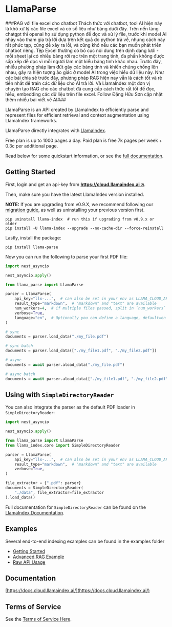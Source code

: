 # LlamaParse

###RAG với file excel cho chatbot
Thách thức với chatbot, tool AI hiện này là khó xử lý các file excel và có số liệu như bảng dưới đây.
Trên nền tảng chatgpt thì openai họ sử dụng python để đọc và xử lý file, trước khi model AI nhảy vào tham gia trả lời dựa trên kết quả do python trả về, nhưng cách này rất phức tạp, cũng dễ xảy ra lỗi, và cũng khó nếu các bạn muốn phát triển chatbot riêng.
Tệp Excel thường có bố cục nội dung trên định dạng lưới - mỗi sheet lại có nhiều bảng rời rạc trên một trang tính, đa phần không được sắp xếp dễ dọc vì mỗi người làm một kiểu bảng tính khác nhau.
Trước đây, nhiều phương pháp làm đứt gãy các bảng tính và khiến chúng chồng lên nhau, gây ra hiện tượng ảo giác ở model AI trong việc hiểu dữ liệu này.
Như các bài chia sẻ trước đây, phương pháp RAG hiện nay vẫn là cách tốt và rẻ tiền nhất để train các dữ liệu cho AI trả lời. 
Và LlamaIndex một đơn vị chuyên tạo RAG cho các chatbot đã cung cấp cách thức rất tốt để đọc, hiểu, embedding các dữ liệu trên file excel.
Follow Đặng Hữu Sơn cập nhật thêm nhiều bài viết về AI###

LlamaParse is an API created by LlamaIndex to efficiently parse and represent files for efficient retrieval and context augmentation using LlamaIndex frameworks.

LlamaParse directly integrates with [LlamaIndex](https://github.com/run-llama/llama_index).

Free plan is up to 1000 pages a day. Paid plan is free 7k pages per week + 0.3c per additional page.

Read below for some quickstart information, or see the [full documentation](https://docs.cloud.llamaindex.ai/).

## Getting Started

First, login and get an api-key from [**https://cloud.llamaindex.ai ↗**](https://cloud.llamaindex.ai).

Then, make sure you have the latest LlamaIndex version installed.

**NOTE:** If you are upgrading from v0.9.X, we recommend following our [migration guide](https://pretty-sodium-5e0.notion.site/v0-10-0-Migration-Guide-6ede431dcb8841b09ea171e7f133bd77), as well as uninstalling your previous version first.

```
pip uninstall llama-index  # run this if upgrading from v0.9.x or older
pip install -U llama-index --upgrade --no-cache-dir --force-reinstall
```

Lastly, install the package:

`pip install llama-parse`

Now you can run the following to parse your first PDF file:

```python
import nest_asyncio

nest_asyncio.apply()

from llama_parse import LlamaParse

parser = LlamaParse(
    api_key="llx-...",  # can also be set in your env as LLAMA_CLOUD_API_KEY
    result_type="markdown",  # "markdown" and "text" are available
    num_workers=4,  # if multiple files passed, split in `num_workers` API calls
    verbose=True,
    language="en",  # Optionally you can define a language, default=en
)

# sync
documents = parser.load_data("./my_file.pdf")

# sync batch
documents = parser.load_data(["./my_file1.pdf", "./my_file2.pdf"])

# async
documents = await parser.aload_data("./my_file.pdf")

# async batch
documents = await parser.aload_data(["./my_file1.pdf", "./my_file2.pdf"])
```

## Using with `SimpleDirectoryReader`

You can also integrate the parser as the default PDF loader in `SimpleDirectoryReader`:

```python
import nest_asyncio

nest_asyncio.apply()

from llama_parse import LlamaParse
from llama_index.core import SimpleDirectoryReader

parser = LlamaParse(
    api_key="llx-...",  # can also be set in your env as LLAMA_CLOUD_API_KEY
    result_type="markdown",  # "markdown" and "text" are available
    verbose=True,
)

file_extractor = {".pdf": parser}
documents = SimpleDirectoryReader(
    "./data", file_extractor=file_extractor
).load_data()
```

Full documentation for `SimpleDirectoryReader` can be found on the [LlamaIndex Documentation](https://docs.llamaindex.ai/en/stable/module_guides/loading/simpledirectoryreader.html).

## Examples

Several end-to-end indexing examples can be found in the examples folder

- [Getting Started](examples/demo_basic.ipynb)
- [Advanced RAG Example](examples/demo_advanced.ipynb)
- [Raw API Usage](examples/demo_api.ipynb)

## Documentation

[https://docs.cloud.llamaindex.ai/](https://docs.cloud.llamaindex.ai/)

## Terms of Service

See the [Terms of Service Here](./TOS.pdf).
